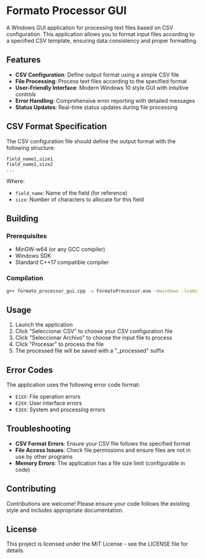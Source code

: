 # Formato Processor GUI

A Windows GUI application for processing text files based on CSV configuration. This application allows you to format input files according to a specified CSV template, ensuring data consistency and proper formatting.

## Features

- **CSV Configuration**: Define output format using a simple CSV file
- **File Processing**: Process text files according to the specified format
- **User-Friendly Interface**: Modern Windows 10 style GUI with intuitive controls
- **Error Handling**: Comprehensive error reporting with detailed messages
- **Status Updates**: Real-time status updates during file processing

## CSV Format Specification

The CSV configuration file should define the output format with the following structure:
```
field_name1,size1
field_name2,size2
...
```

Where:
- `field_name`: Name of the field (for reference)
- `size`: Number of characters to allocate for this field

## Building

### Prerequisites
- MinGW-w64 (or any GCC compiler)
- Windows SDK
- Standard C++17 compatible compiler

### Compilation

```bash
g++ formato_processor_gui.cpp -o FormatoProcessor.exe -mwindows -lcomctl32 -lcomdlg32 -lgdi32 -static-libgcc -static-libstdc++
```

## Usage

1. Launch the application
2. Click "Seleccionar CSV" to choose your CSV configuration file
3. Click "Seleccionar Archivo" to choose the input file to process
4. Click "Procesar" to process the file
5. The processed file will be saved with a "_processed" suffix

## Error Codes

The application uses the following error code format:
- `E1XX`: File operation errors
- `E2XX`: User interface errors
- `E3XX`: System and processing errors

## Troubleshooting

- **CSV Format Errors**: Ensure your CSV file follows the specified format
- **File Access Issues**: Check file permissions and ensure files are not in use by other programs
- **Memory Errors**: The application has a file size limit (configurable in code)

## Contributing

Contributions are welcome! Please ensure your code follows the existing style and includes appropriate documentation.

## License

This project is licensed under the MIT License - see the LICENSE file for details.
